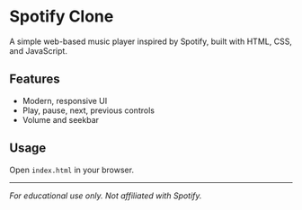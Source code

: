 # Spotify Clone

A simple web-based music player inspired by Spotify, built with HTML, CSS, and JavaScript.

## Features
- Modern, responsive UI
- Play, pause, next, previous controls
- Volume and seekbar

## Usage
Open `index.html` in your browser.

---
*For educational use only. Not affiliated with Spotify.*
